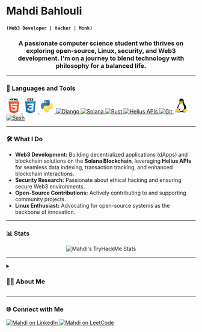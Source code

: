 # Mahdi Bahlouli

**`(Web3 Developer | Hacker | Monk)`**

<h3 align="center">
A passionate computer science student who thrives on exploring open-source, Linux, security, and Web3 development. I'm on a journey to blend technology with philosophy for a balanced life.
</h3>

---

### 🔧 **Languages and Tools**
<p align="left">
  <a href="https://www.w3.org/html/" target="_blank" rel="noreferrer">
    <img src="https://raw.githubusercontent.com/devicons/devicon/master/icons/html5/html5-original-wordmark.svg" alt="HTML5" width="40" height="40"/>
  </a>
  <a href="https://www.w3schools.com/css/" target="_blank" rel="noreferrer">
    <img src="https://raw.githubusercontent.com/devicons/devicon/master/icons/css3/css3-original-wordmark.svg" alt="CSS3" width="40" height="40"/>
  </a>
  <a href="https://www.python.org" target="_blank" rel="noreferrer">
    <img src="https://raw.githubusercontent.com/devicons/devicon/master/icons/python/python-original.svg" alt="Python" width="40" height="40"/>
  </a>
  <a href="https://www.djangoproject.com/" target="_blank" rel="noreferrer">
    <img src="https://cdn.worldvectorlogo.com/logos/django.svg" alt="Django" width="40" height="40"/>
  </a>
  <a href="https://solana.com/" target="_blank" rel="noreferrer">
    <img src="https://cryptologos.cc/logos/solana-sol-logo.svg?v=025" alt="Solana" width="40" height="40"/>
  </a>
  <a href="https://www.rust-lang.org/" target="_blank" rel="noreferrer">
    <img src="https://upload.wikimedia.org/wikipedia/commons/d/d5/Rust_programming_language_black_logo.svg" alt="Rust" width="40" height="40"/>
  </a>
  <a href="https://docs.helius.dev/" target="_blank" rel="noreferrer">
    <img src="https://helius.xyz/static/media/logo.2a04575d.svg" alt="Helius APIs" width="40" height="40"/>
  </a>
  <a href="https://git-scm.com/" target="_blank" rel="noreferrer">
    <img src="https://www.vectorlogo.zone/logos/git-scm/git-scm-icon.svg" alt="Git" width="40" height="40"/>
  </a>
  <a href="https://www.linux.org/" target="_blank" rel="noreferrer">
    <img src="https://raw.githubusercontent.com/devicons/devicon/master/icons/linux/linux-original.svg" alt="Linux" width="40" height="40"/>
  </a>
  <a href="https://www.gnu.org/software/bash/" target="_blank" rel="noreferrer">
    <img src="https://www.vectorlogo.zone/logos/gnu_bash/gnu_bash-icon.svg" alt="Bash" width="40" height="40"/>
  </a>
</p>

---

### 🛠️ **What I Do**
- **Web3 Development:** Building decentralized applications (dApps) and blockchain solutions on the **Solana Blockchain**, leveraging **Helius APIs** for seamless data indexing, transaction tracking, and enhanced blockchain interactions.
- **Security Research:** Passionate about ethical hacking and ensuring secure Web3 environments.
- **Open-Source Contributions:** Actively contributing to and supporting community projects.
- **Linux Enthusiast:** Advocating for open-source systems as the backbone of innovation.

---

### 📊 **Stats**
<div align="center">
  <img src="https://tryhackme-badges.s3.amazonaws.com/MVNK1.png" alt="Mahdi's TryHackMe Stats" />
</div>

<!-- Uncomment for GitHub Stats -->
<!-- 
<div align="center">
  <img src="https://github-readme-stats.vercel.app/api?username=mahdibahlouli&show_icons=true&theme=dark" alt="GitHub Stats" />
</div> 
-->

---

<details>
  <summary><h3>👨‍💻 About Me</h3></summary>
  <p>
    I've been passionate about computers since childhood, leading me to explore the vast world of technology. Linux fuels my day-to-day work, and I strive to contribute to open-source communities. My current focus is on mastering Solana's high-performance blockchain, leveraging **Helius APIs** to create efficient, scalable solutions for real-world use cases.
  </p>
</details>

---

### 🌐 **Connect with Me**
<p align="left">
  <a href="https://www.linkedin.com/in/mahdi-bahlouli/" target="_blank">
    <img src="https://raw.githubusercontent.com/rahuldkjain/github-profile-readme-generator/master/src/images/icons/Social/linked-in-alt.svg" alt="Mahdi on LinkedIn" height="30" width="40"/>
  </a>
  <a href="https://www.leetcode.com/mahdibahlouli" target="_blank">
    <img src="https://raw.githubusercontent.com/rahuldkjain/github-profile-readme-generator/master/src/images/icons/Social/leet-code.svg" alt="Mahdi on LeetCode" height="30" width="40"/>
  </a>
</p>
